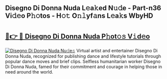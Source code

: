 ## Disegno Di Donna Nuda L𝚎a𝚔ed N𝚞𝚍e - Part-n36 Vi𝚍𝚎o P𝚑𝚘tos - H𝚘𝚝 O𝚗𝚕yf𝚊ns L𝚎a𝚔s WbyHD

# <h2><a href="http://kff35l.oniu.top/?m=Disegno+Di+Donna+Nuda">🔗👉 🔴 Disegno Di Donna Nuda P𝚑ot𝚘𝚜 V𝚒d𝚎o</a></h2>

[![Disegno Di Donna Nuda Nu𝚍e𝚜](https://i.imgur.com/0qMVB7G.gif)](http://kff35l.oniu.top/?m=Disegno+Di+Donna+Nuda)
Virtual artist and entertainer Disegno Di Donna Nuda, recognized for publishing dance and lifestyle tutorials through popular dance moves and brief clips. Selfless humanitarian worker Disegno Di Donna Nuda, famed for their commitment and courage in helping those in need around the world.  
